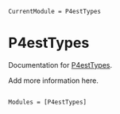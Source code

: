 ```@meta
CurrentModule = P4estTypes
```

# P4estTypes

Documentation for [P4estTypes](https://github.com/lcw/P4estTypes.jl).

Add more information here.

```@index
```

```@autodocs
Modules = [P4estTypes]
```
